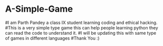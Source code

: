 # A-Simple-Game
#I am Parth Pandey a class IX student learning coding and ethical hacking.
#This is a very simple type game this can help people learning python they can read the code to understand it.
#I will be updating this with same type of games in different languages
#Thank You :)
